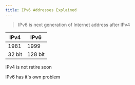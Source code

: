 ```yaml
---
title: IPv6 Addresses Explained
---
```


> IPv6 is next generation of Internet address after IPv4

| IPv4 | IPv6 |
| --- | --- |
| 1981 | 1999 |
| 32 bit | 128 bit |

IPv4 is not retire soon

IPv6 has it's own problem
